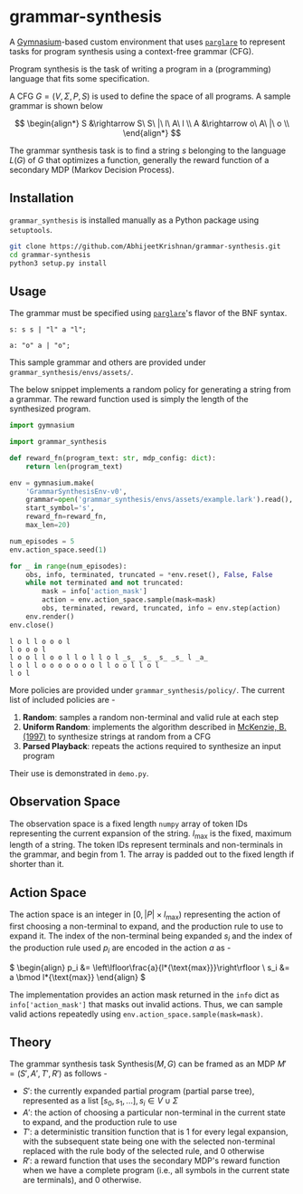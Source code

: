 # grammar-synthesis

A [Gymnasium](https://github.com/Farama-Foundation/Gymnasium)-based custom environment that uses [`parglare`](http://www.igordejanovic.net/parglare) to represent tasks for program synthesis using a context-free grammar (CFG).

Program synthesis is the task of writing a program in a (programming) language that fits some specification.

A CFG $G = (V, \Sigma, P, S)$ is used to define the space of all programs. A sample grammar is shown below

$$
\begin{align*}
    S &\rightarrow S\ S\ |\ l\ A\ l \\
    A &\rightarrow o\ A\ |\ o \\
\end{align*}
$$

The grammar synthesis task is to find a string $s$ belonging to the language $L(G)$ of $G$ that optimizes a function, generally the reward function of a secondary MDP (Markov Decision Process).

## Installation

`grammar_synthesis` is installed manually as a Python package using `setuptools`.

```bash
git clone https://github.com/AbhijeetKrishnan/grammar-synthesis.git
cd grammar-synthesis
python3 setup.py install
```

## Usage

The grammar must be specified using [`parglare`](https://github.com/lark-parser/lark)'s flavor of the BNF syntax.

```ebnf
s: s s | "l" a "l";

a: "o" a | "o";
```

This sample grammar and others are provided under `grammar_synthesis/envs/assets/`.

The below snippet implements a random policy for generating a string from a grammar. The reward function used is simply
the length of the synthesized program.

```python
import gymnasium

import grammar_synthesis

def reward_fn(program_text: str, mdp_config: dict):
    return len(program_text)

env = gymnasium.make(
    'GrammarSynthesisEnv-v0',
    grammar=open('grammar_synthesis/envs/assets/example.lark').read(),
    start_symbol='s',
    reward_fn=reward_fn,
    max_len=20)

num_episodes = 5
env.action_space.seed(1)

for _ in range(num_episodes):
    obs, info, terminated, truncated = *env.reset(), False, False
    while not terminated and not truncated:
        mask = info['action_mask']
        action = env.action_space.sample(mask=mask)
        obs, terminated, reward, truncated, info = env.step(action)
    env.render()
env.close()
```

```
l o l l o o o l
l o o o l
l o o l l o o l l o l l o l _s_ _s_ _s_ _s_ l _a_
l o l l o o o o o o o l l o o l l o l
l o l
```

More policies are provided under `grammar_synthesis/policy/`. The current list of included policies are -

1. **Random**: samples a random non-terminal and valid rule at each step
2. **Uniform Random**: implements the algorithm described in [McKenzie, B. (1997)](http://hdl.handle.net/10092/11231) to synthesize strings at random from a CFG
3. **Parsed Playback**: repeats the actions required to synthesize an input program

Their use is demonstrated in `demo.py`.

## Observation Space

The observation space is a fixed length `numpy` array of token IDs representing the current expansion of the string. $l_{\text{max}}$ is the fixed, maximum length of a string. The token IDs represent terminals and non-terminals in the grammar, and begin from $1$. The array is padded out to the fixed length if shorter than it.

## Action Space

The action space is an integer in $[0, |P| \times l_{\text{max}})$ representing the action of first choosing a non-terminal to expand, and the production rule to use to expand it. The index of the non-terminal being expanded $s_i$ and the index of the production rule used $p_i$ are encoded in the action $a$ as -

$
\begin{align}
p_i &= \left\lfloor\frac{a}{l*{\text{max}}}\right\rfloor \\
s_i &= a \bmod l*{\text{max}}
\end{align}
$

The implementation provides an action mask returned in the `info` dict as `info['action_mask']` that masks out invalid actions. Thus, we can sample valid actions repeatedly using `env.action_space.sample(mask=mask)`.

## Theory

The grammar synthesis task $\text{Synthesis}(M, G)$ can be framed as an MDP $M' = (S', A', T', R')$ as follows -

- $S'$: the currently expanded partial program (partial parse tree), represented as a list $[s_0, s_1, ...], s_i \in V \cup \Sigma$
- $A'$: the action of choosing a particular non-terminal in the current state to expand, and the production rule to use
- $T'$: a deterministic transition function that is $1$ for every legal expansion, with the subsequent state being one with the selected
  non-terminal replaced with the rule body of the selected rule, and $0$ otherwise
- $R'$: a reward function that uses the secondary MDP's reward function when we have a complete program (i.e., all symbols in the current state
  are terminals), and $0$ otherwise.
